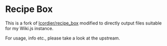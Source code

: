 # Recipe Box

This is a fork of [lcordier/recipe_box](https://github.com/lcordier/recipe_box) modified to
directly output files suitable for my Wiki.js instance.

For usage, info etc., please take a look at the upstream.
